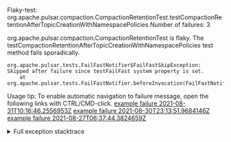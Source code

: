         
Flaky-test: org.apache.pulsar.compaction.CompactionRetentionTest.testCompactionRetentionAfterTopicCreationWithNamespacePolicies
Number of failures: 3

org.apache.pulsar.compaction.CompactionRetentionTest is flaky. The testCompactionRetentionAfterTopicCreationWithNamespacePolicies test method fails sporadically.

```
org.apache.pulsar.tests.FailFastNotifier$FailFastSkipException: Skipped after failure since testFailFast system property is set.
	at org.apache.pulsar.tests.FailFastNotifier.beforeInvocation(FailFastNotifier.java:88)

```

Usage tip: To enable automatic navigation to failure message, open the following links with CTRL/CMD-click.
[example failure 2021-08-31T10:16:46.2556953Z](https://github.com/apache/pulsar/runs/3471501156?check_suite_focus=true#step:10:2733)
[example failure 2021-08-30T23:13:51.9684146Z](https://github.com/apache/pulsar/runs/3467152431?check_suite_focus=true#step:9:2059)
[example failure 2021-08-27T06:37:44.3824659Z](https://github.com/apache/pulsar/runs/3440411059?check_suite_focus=true#step:9:3977)


<details>
<summary>Full exception stacktrace</summary>
<code><pre>
org.apache.pulsar.tests.FailFastNotifier$FailFastSkipException: Skipped after failure since testFailFast system property is set.
	at org.apache.pulsar.tests.FailFastNotifier.beforeInvocation(FailFastNotifier.java:88)

</pre></code>
</details>

